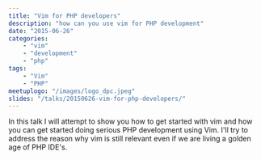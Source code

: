```yaml
---
title: "Vim for PHP developers"
description: "how can you use vim for PHP development"
date: "2015-06-26"
categories:
    - "vim"
    - "development"
    - "php"
tags:
    - "Vim"
    - "PHP"
meetuplogo: "/images/logo_dpc.jpeg"
slides: "/talks/20150626-vim-for-php-developers/"
---
```


In this talk I will attempt to show you how to get started with vim and how you
can get started doing serious PHP development using Vim. I'll try to address
the reason why vim is still relevant even if we are living a golden age of PHP
IDE's.

